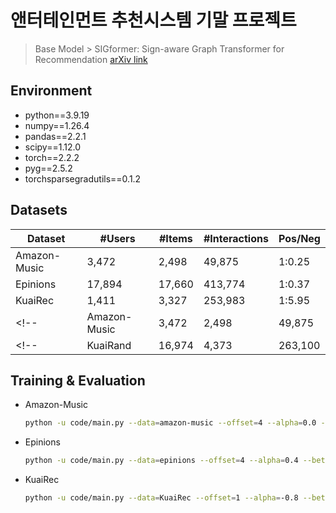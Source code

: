 # 앤터테인먼트 추천시스템 기말 프로젝트
> Base Model > SIGformer: Sign-aware Graph Transformer for Recommendation 
[arXiv link](https://arxiv.org/abs/2404.11982)

## Environment
- python==3.9.19
- numpy==1.26.4
- pandas==2.2.1
- scipy==1.12.0
- torch==2.2.2
- pyg==2.5.2
- torchsparsegradutils==0.1.2

## Datasets

| Dataset| #Users | #Items | #Interactions | Pos/Neg |
|---|---|---|---|---|
| Amazon-Music | 3,472 | 2,498 | 49,875 | 1:0.25 |
| Epinions | 17,894 | 17,660 | 413,774 | 1:0.37 | 
| KuaiRec | 1,411 | 3,327 | 253,983 | 1:5.95 |
<!-- | Amazon-Music | 3,472 | 2,498 | 49,875 | 1:0.25 |  -->
<!-- | KuaiRand | 16,974 | 4,373 | 263,100 | 1:1.25 | -->
>>>>>>>

## Training & Evaluation
<!-- * Amazon-CDs
  ```bash
  python -u code/main.py --data=amazon-cds --offset=4 --alpha=0.4 --beta=1 --sample_hop=6
  ``` -->
* Amazon-Music
  ```bash
  python -u code/main.py --data=amazon-music --offset=4 --alpha=0.0 --beta=1 --sample_hop=12
  ```
* Epinions
  ```bash
  python -u code/main.py --data=epinions --offset=4 --alpha=0.4 --beta=1 --sample_hop=12
  ```
* KuaiRec
  ``` bash
  python -u code/main.py --data=KuaiRec --offset=1 --alpha=-0.8 --beta=-0.2 --sample_hop=12
  ```
<!-- * KuaiRand
  ```bash
  python -u code/main.py --data=KuaiRand --offset=1 --alpha=0.2 --beta=1 --sample_hop=3
  ``` -->

<!-- ## Citation
If you find the paper useful in your research, please consider citing:
>>>>>>> ed15c18 (README)
```
@inproceedings{chen2024sigformer,
  title={SIGformer: Sign-aware Graph Transformer for Recommendation},
  author={Chen, Sirui and Chen, Jiawei and Zhou, Sheng and Wang, Bohao and Han, Shen and Su, Chanfei and Yuan, Yuqing and Wang, Can},
  booktitle={Proceedings of the 47th International ACM SIGIR Conference on Research and Development in Information Retrieval},
  pages={1274--1284},
  year={2024}
}
``` -->
